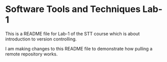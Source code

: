 # Software Tools and Techniques Lab-1
This is a README file for Lab-1 of the STT course which is about introduction to version controlling.

I am making changes to this README file to demonstrate how pulling a remote repository works.
